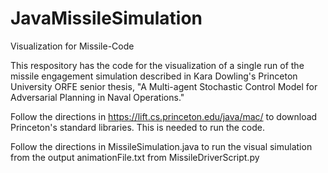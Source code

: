 # JavaMissileSimulation
Visualization for Missile-Code

This respository has the code for the visualization of a single run of the missile engagement simulation described in Kara Dowling's Princeton University ORFE senior thesis, "A Multi-agent Stochastic Control Model for Adversarial Planning in Naval Operations."

Follow the directions in https://lift.cs.princeton.edu/java/mac/ to download Princeton's standard libraries.  This is needed to run the code.

Follow the directions in MissileSimulation.java to run the visual simulation from the output animationFile.txt from MissileDriverScript.py
